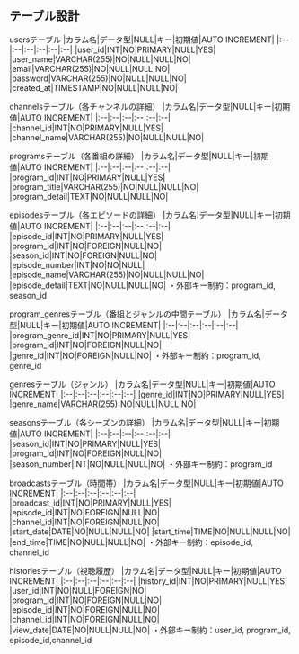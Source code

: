 <!-- ステップ1
テーブル設計をしてください。

テーブルごとにテーブル名、カラム名、データ型、NULL(NULL OK の場合のみ YES と記載)、キー（キーが存在する場合、PRIMARY/INDEX のどちらかを記載）、初期値（ある場合のみ記載）、AUTO INCREMENT（ある場合のみ YES と記載）を記載してください。また、外部キー制約、ユニークキー制約に関しても記載してください。

その際に、少なくとも次のことは満たしてください。

・アプリケーションとして成立すること(プログラムを組んだ際に仕様を満たして動作すること)
・正規化されていること -->

## テーブル設計
usersテーブル
|カラム名|データ型|NULL|キー|初期値|AUTO INCREMENT|
|:--|:--|:--|:--|:--|:--|
|user_id|INT|NO|PRIMARY|NULL|YES|
|user_name|VARCHAR(255)|NO|NULL|NULL|NO|
|email|VARCHAR(255)|NO|NULL|NULL|NO|
|password|VARCHAR(255)|NO|NULL|NULL|NO|
|created_at|TIMESTAMP|NO|NULL|NULL|NO|

channelsテーブル（各チャンネルの詳細）
|カラム名|データ型|NULL|キー|初期値|AUTO INCREMENT|
|:--|:--|:--|:--|:--|:--|
|channel_id|INT|NO|PRIMARY|NULL|YES|
|channel_name|VARCHAR(255)|NO|NULL|NULL|NO|


programsテーブル（各番組の詳細）
|カラム名|データ型|NULL|キー|初期値|AUTO INCREMENT|
|:--|:--|:--|:--|:--|:--|
|program_id|INT|NO|PRIMARY|NULL|YES|
|program_title|VARCHAR(255)|NO|NULL|NULL|NO|
|program_detail|TEXT|NO|NULL|NULL|NO|

episodesテーブル（各エピソードの詳細）
|カラム名|データ型|NULL|キー|初期値|AUTO INCREMENT|
|:--|:--|:--|:--|:--|:--|
|episode_id|INT|NO|PRIMARY|NULL|YES|
|program_id|INT|NO|FOREIGN|NULL|NO|
|season_id|INT|NO|FOREIGN|NULL|NO|
|episode_number|INT|NO|NO|NULL|
|episode_name|VARCHAR(255)|NO|NULL|NULL|NO|
|episode_detail|TEXT|NO|NULL|NULL|NO|
・外部キー制約：program_id, season_id

program_genresテーブル（番組とジャンルの中間テーブル）
|カラム名|データ型|NULL|キー|初期値|AUTO INCREMENT|
|:--|:--|:--|:--|:--|:--|
|program_genre_id|INT|NO|PRIMARY|NULL|YES|
|program_id|INT|NO|FOREIGN|NULL|NO|
|genre_id|INT|NO|FOREIGN|NULL|NO|
・外部キー制約：program_id, genre_id

genresテーブル（ジャンル）
|カラム名|データ型|NULL|キー|初期値|AUTO INCREMENT|
|:--|:--|:--|:--|:--|:--|
|genre_id|INT|NO|PRIMARY|NULL|YES|
|genre_name|VARCHAR(255)|NO|NULL|NULL|NO|


seasonsテーブル（各シーズンの詳細）
|カラム名|データ型|NULL|キー|初期値|AUTO INCREMENT|
|:--|:--|:--|:--|:--|:--|
|season_id|INT|NO|PRIMARY|NULL|YES|
|program_id|INT|NO|FOREIGN|NULL|NO|
|season_number|INT|NO|NULL|NULL|NO|
・外部キー制約：program_id

broadcastsテーブル（時間帯）
|カラム名|データ型|NULL|キー|初期値|AUTO INCREMENT|
|:--|:--|:--|:--|:--|:--|
|broadcast_id|INT|NO|PRIMARY|NULL|YES|
|episode_id|INT|NO|FOREIGN|NULL|NO|
|channel_id|INT|NO|FOREIGN|NULL|NO|
|start_date|DATE|NO|NULL|NULL|NO|
|start_time|TIME|NO|NULL|NULL|NO|
|end_time|TIME|NO|NULL|NULL|NO|
・外部キー制約：episode_id, channel_id

historiesテーブル（視聴履歴）
|カラム名|データ型|NULL|キー|初期値|AUTO INCREMENT|
|:--|:--|:--|:--|:--|:--|
|history_id|INT|NO|PRIMARY|NULL|YES|
|user_id|INT|NO|NULL|FOREIGN|NO|
|program_id|INT|NO|FOREIGN|NULL|NO|
|episode_id|INT|NO|FOREIGN|NULL|NO|
|channel_id|INT|NO|FOREIGN|NULL|NO|
|view_date|DATE|NO|NULL|NULL|NO|
・外部キー制約：user_id, program_id, episode_id,channel_id


